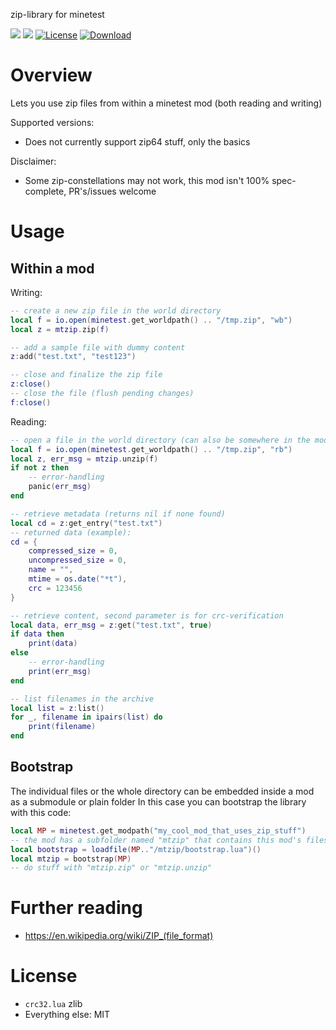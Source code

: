 
zip-library for minetest

![](https://github.com/BuckarooBanzay/mtzip/workflows/luacheck/badge.svg)
![](https://github.com/BuckarooBanzay/mtzip/workflows/test/badge.svg)
[![License](https://img.shields.io/badge/License-MIT%20and%20CC%20BY--SA%203.0-green.svg)](license.txt)
[![Download](https://img.shields.io/badge/Download-ContentDB-blue.svg)](https://content.minetest.net/packages/BuckarooBanzay/mtzip)

# Overview

Lets you use zip files from within a minetest mod (both reading and writing)

Supported versions:
* Does not currently support zip64 stuff, only the basics

Disclaimer:
* Some zip-constellations may not work, this mod isn't 100% spec-complete, PR's/issues welcome

# Usage

## Within a mod

Writing:
```lua
-- create a new zip file in the world directory
local f = io.open(minetest.get_worldpath() .. "/tmp.zip", "wb")
local z = mtzip.zip(f)

-- add a sample file with dummy content
z:add("test.txt", "test123")

-- close and finalize the zip file
z:close()
-- close the file (flush pending changes)
f:close()
```

Reading:
```lua
-- open a file in the world directory (can also be somewhere in the mod itself)
local f = io.open(minetest.get_worldpath() .. "/tmp.zip", "rb")
local z, err_msg = mtzip.unzip(f)
if not z then
    -- error-handling
    panic(err_msg)
end

-- retrieve metadata (returns nil if none found)
local cd = z:get_entry("test.txt")
-- returned data (example):
cd = {
    compressed_size = 0,
    uncompressed_size = 0,
    name = "",
    mtime = os.date("*t"),
    crc = 123456
}

-- retrieve content, second parameter is for crc-verification
local data, err_msg = z:get("test.txt", true)
if data then
    print(data)
else
    -- error-handling
    print(err_msg)
end

-- list filenames in the archive
local list = z:list()
for _, filename in ipairs(list) do
    print(filename)
end
```

## Bootstrap

The individual files or the whole directory can be embedded inside a mod as a submodule or plain folder
In this case you can bootstrap the library with this code:

```lua
local MP = minetest.get_modpath("my_cool_mod_that_uses_zip_stuff")
-- the mod has a subfolder named "mtzip" that contains this mod's files
local bootstrap = loadfile(MP.."/mtzip/bootstrap.lua")()
local mtzip = bootstrap(MP)
-- do stuff with "mtzip.zip" or "mtzip.unzip"
```

# Further reading

* https://en.wikipedia.org/wiki/ZIP_(file_format)

# License

* `crc32.lua` zlib
* Everything else: MIT
